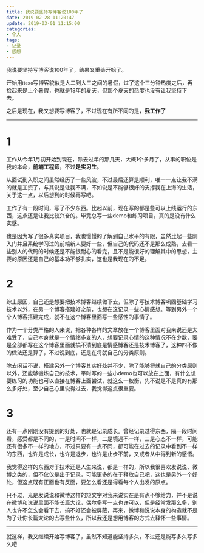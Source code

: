 ```yaml
---
title: 我说要坚持写博客说100年了
date: 2019-02-28 11:20:47
update: 2019-03-01 11:15:00
categories: 
- 个人
tags:
- 记录
- 感想
---
```


我说要坚持写博客说100年了，结果又重头开始了。

开始用`Hexo`写博客貌似是大二到大三之间的暑假，过了这个三分钟热度之后，再捡起来是上个暑假，也就是18年的夏天，但那个夏天的热度也没有让我坚持下去。

之后是现在，我又想要写博客了，不过现在有所不同的是，**我工作了**

<!-- more -->

***

# 1

工作从今年1月初开始到现在，除去过年的那几天，大概1个多月了，从事的职位是我的本命，**前端工程师**，不过**是实习生**。

从面试到入职之间虽然经历了一些风波，不过最后还算是顺利，唯一一点让我不满的就是工资了，与其说是让我不满，不如说是不能够很好的支撑我在上海的生活，关于这一点，以后想到的时候再写吧。

工作了有一段时间，写了不少东西。比起以前，现在写的都是些可以上线运行的东西，这点还是让我比较兴奋的。毕竟总写一些demo和练习项目，真的是没有什么实感。

也是因为写了很多真实项目，我也慢慢的了解到自己水平的有限，虽然比起一些刚入门并且系统学习过的前端新人要好一些，但自己的代码还不是那么成熟，去看一些别人的代码的时候还是不能很耐心的看完，且不是能很好的理解其中的思想，主要的原因还是自己的基本功不够扎实，这也是我现在的不足。

# 2

综上原因，自己还是想要把技术博客继续做下去，但除了写技术博客巩固基础学习技术以外，在另一个博客搭建好之前，也想在这记录一些心情感想。等到另外一个个人博客搭建完成，就不在这个博客里面写一些感性的事情了。

作为一个分类严格的人来说，把各种各样的文章放在一个博客里面对我来说还是太难受了，自己本身就是一个情绪多变的人，想要记录心情的这种情况不在少数，要是全部都写在这个博客里面就搞不清到底是情感博客还是技术博客了，这种四不像的做法还是算了，不过说到底，还是在将就自己的分类原则。

除去闲话不说，搭建另外一个博客其实好处并不少，除了能够将就自己的分类原则以外，还能够锻炼自己的技术，平时写的一些小demo也可以放在上面，有什么想要练习的功能也可以直接在博客上面尝试，就这么一权衡，先不说是不是真的有那么多好处，至少自己心里说得过去，我觉得这点很重要。

# 3

还有一点刚刚没有提到的好处，也就是记录成长。曾经记录过得东西，隔一段时间看，感受都是不同的，一是时间不一样，二是境遇不一样，三是心态不一样，可能还有很多不一样的地方，不过只要有一点不同，都可能在过去的记录中看到不一样的东西，也许是成长，也许是退步，也许是止步不前，又或者从中得到新的感悟。

我觉得这样的东西对于技术还是人生来说，都是一样的，所以我很喜欢发说说、微博之类的，但不仅仅是出于记录，可能更多的在于释放自己吧，这也是另外一个好处，但这点既有正面也有反面，要怎么看还是得看每个人出发的原点。

只不过，光是发说说和微博这样的短文字对我来说实在是有点不够给力，并不是说在微博和说说里面不能长篇大论，偶尔多写一点也许可以，但是经常发那么多，别人也许不怎么会看下去，搞不好还会被屏蔽，再来，微博和说说本身的构造就不是为了让你长篇大论的去写些什么，所以我还是想用博客的方式去释怀一些事情。

***

就这样，我又继续开始写博客了，虽然不知道能坚持多久，不过还是能写多久写多久吧
